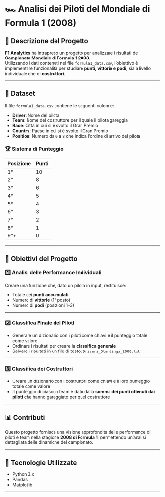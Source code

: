 # 🏎️ Analisi dei Piloti del Mondiale di Formula 1 (2008)

## 📌 Descrizione del Progetto
**F1 Analytics** ha intrapreso un progetto per analizzare i risultati del **Campionato Mondiale di Formula 1 2008**.  
Utilizzando i dati contenuti nel file `formula1_data.csv`, l’obiettivo è implementare funzionalità per studiare **punti, vittorie e podi**, sia a livello individuale che di **costruttori**.

---

## 📂 Dataset
Il file `formula1_data.csv` contiene le seguenti colonne:

- **Driver**: Nome del pilota  
- **Team**: Nome del costruttore per il quale il pilota gareggia  
- **Race**: Città in cui si è svolto il Gran Premio  
- **Country**: Paese in cui si è svolto il Gran Premio  
- **Position**: Numero da `0` a `8` che indica l’ordine di arrivo del pilota  

### 🏆 Sistema di Punteggio
| Posizione | Punti |
|-----------|-------|
| 1°        | 10    |
| 2°        | 8     |
| 3°        | 6     |
| 4°        | 5     |
| 5°        | 4     |
| 6°        | 3     |
| 7°        | 2     |
| 8°        | 1     |
| 9°+       | 0     |

---

## 🎯 Obiettivi del Progetto

### 1️⃣ Analisi delle Performance Individuali
Creare una funzione che, dato un pilota in input, restituisce:
- Totale dei **punti accumulati**  
- Numero di **vittorie** (1° posto)  
- Numero di **podi** (posizioni 1–3)  

---

### 2️⃣ Classifica Finale dei Piloti
- Generare un dizionario con i piloti come chiavi e il punteggio totale come valore  
- Ordinare i risultati per creare la **classifica generale**  
- Salvare i risultati in un file di testo: `Drivers_Standings_2008.txt`  

---

### 3️⃣ Classifica dei Costruttori
- Creare un dizionario con i costruttori come chiavi e il loro punteggio totale come valore  
- Il punteggio di ciascun team è dato dalla **somma dei punti ottenuti dai piloti** che hanno gareggiato per quel costruttore  

---

## 📊 Contributi
Questo progetto fornisce una visione approfondita delle performance di piloti e team nella stagione **2008 di Formula 1**, permettendo un’analisi dettagliata delle dinamiche del campionato.

---

## 🚀 Tecnologie Utilizzate
- Python 3.x  
- Pandas  
- Matplotlib  

---


